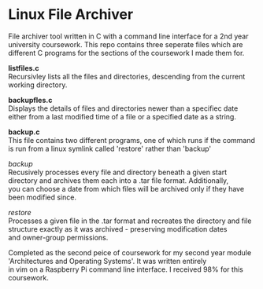 # Linux File Archiver
File archiver tool written in C with a command line interface for a 2nd year university coursework.
This repo contains three seperate files which are different C programs for the sections of the coursework I made them for.

**listfiles.c**   
Recursivley lists all the files and directories, descending from the current working directory.

**backupfles.c**   
Displays the details of files and directories newer than a specifiec date either from a last modified time of a file or a specified date as a string.

**backup.c**     
This file contains two different programs, one of which runs if the command is run from a linux symlink called 'restore' rather than 'backup'

*backup*  
Recusively processes every file and directory beneath a given start directory and archives them each into a .tar file format. Additionally,  
you can choose a date from which files will be archived only if they have been modified since.

*restore*  
Processes a given file in the .tar format and recreates the directory and file structure exactly as it was archived - preserving modification dates  
and owner-group permissions.

Completed as the second peice of coursework for my second year module 'Architectures and Operating Systems'. It was written entirely  
in vim on a Raspberry Pi  command line interface. I received 98% for this coursework.
